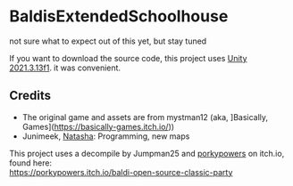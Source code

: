 # BaldisExtendedSchoolhouse

not sure what to expect out of this yet, but stay tuned

If you want to download the source code, this project uses [Unity 2021.3.13f1](https://unity.com/releases/editor/whats-new/2021.3.13). it was convenient.

## Credits
- The original game and assets are from mystman12 (aka, ]Basically, Games](https://basically-games.itch.io/))
- Junimeek, [Natasha](https://github.com/Natasha119): Programming, new maps

This project uses a decompile by Jumpman25 and [porkypowers](https://porkypowers.itch.io/) on itch.io, found here:\
https://porkypowers.itch.io/baldi-open-source-classic-party